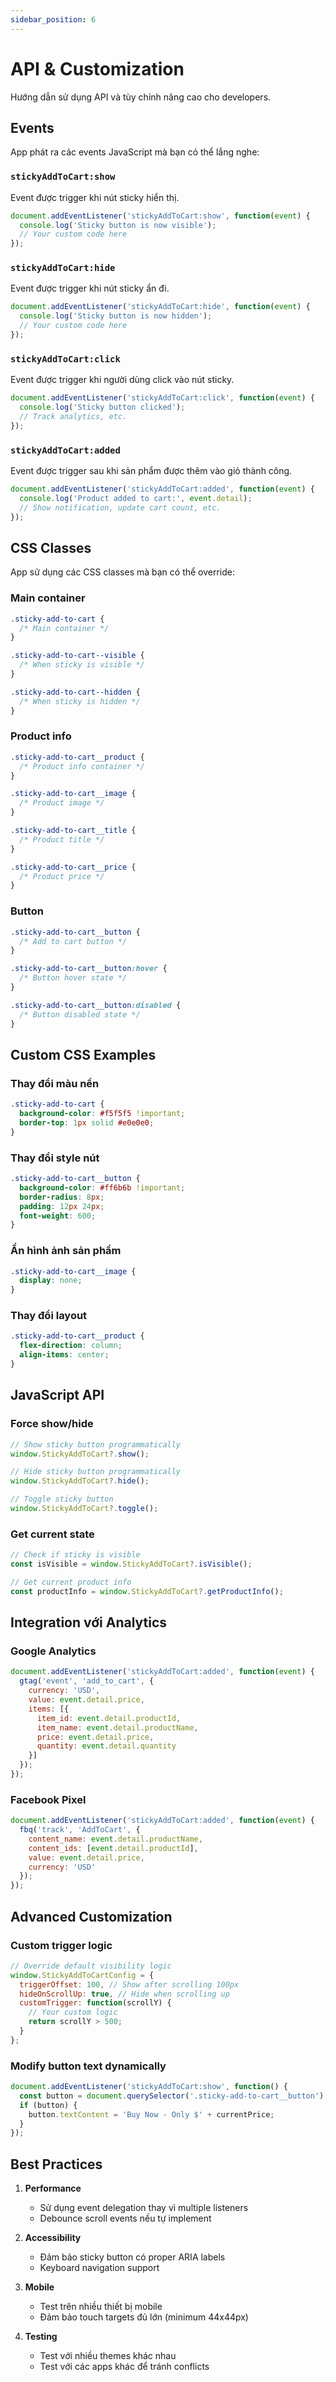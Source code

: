 ```yaml
---
sidebar_position: 6
---
```


# API & Customization

Hướng dẫn sử dụng API và tùy chỉnh nâng cao cho developers.

## Events

App phát ra các events JavaScript mà bạn có thể lắng nghe:

### `stickyAddToCart:show`

Event được trigger khi nút sticky hiển thị.

```javascript
document.addEventListener('stickyAddToCart:show', function(event) {
  console.log('Sticky button is now visible');
  // Your custom code here
});
```

### `stickyAddToCart:hide`

Event được trigger khi nút sticky ẩn đi.

```javascript
document.addEventListener('stickyAddToCart:hide', function(event) {
  console.log('Sticky button is now hidden');
  // Your custom code here
});
```

### `stickyAddToCart:click`

Event được trigger khi người dùng click vào nút sticky.

```javascript
document.addEventListener('stickyAddToCart:click', function(event) {
  console.log('Sticky button clicked');
  // Track analytics, etc.
});
```

### `stickyAddToCart:added`

Event được trigger sau khi sản phẩm được thêm vào giỏ thành công.

```javascript
document.addEventListener('stickyAddToCart:added', function(event) {
  console.log('Product added to cart:', event.detail);
  // Show notification, update cart count, etc.
});
```

## CSS Classes

App sử dụng các CSS classes mà bạn có thể override:

### Main container

```css
.sticky-add-to-cart {
  /* Main container */
}

.sticky-add-to-cart--visible {
  /* When sticky is visible */
}

.sticky-add-to-cart--hidden {
  /* When sticky is hidden */
}
```

### Product info

```css
.sticky-add-to-cart__product {
  /* Product info container */
}

.sticky-add-to-cart__image {
  /* Product image */
}

.sticky-add-to-cart__title {
  /* Product title */
}

.sticky-add-to-cart__price {
  /* Product price */
}
```

### Button

```css
.sticky-add-to-cart__button {
  /* Add to cart button */
}

.sticky-add-to-cart__button:hover {
  /* Button hover state */
}

.sticky-add-to-cart__button:disabled {
  /* Button disabled state */
}
```

## Custom CSS Examples

### Thay đổi màu nền

```css
.sticky-add-to-cart {
  background-color: #f5f5f5 !important;
  border-top: 1px solid #e0e0e0;
}
```

### Thay đổi style nút

```css
.sticky-add-to-cart__button {
  background-color: #ff6b6b !important;
  border-radius: 8px;
  padding: 12px 24px;
  font-weight: 600;
}
```

### Ẩn hình ảnh sản phẩm

```css
.sticky-add-to-cart__image {
  display: none;
}
```

### Thay đổi layout

```css
.sticky-add-to-cart__product {
  flex-direction: column;
  align-items: center;
}
```

## JavaScript API

### Force show/hide

```javascript
// Show sticky button programmatically
window.StickyAddToCart?.show();

// Hide sticky button programmatically
window.StickyAddToCart?.hide();

// Toggle sticky button
window.StickyAddToCart?.toggle();
```

### Get current state

```javascript
// Check if sticky is visible
const isVisible = window.StickyAddToCart?.isVisible();

// Get current product info
const productInfo = window.StickyAddToCart?.getProductInfo();
```

## Integration với Analytics

### Google Analytics

```javascript
document.addEventListener('stickyAddToCart:added', function(event) {
  gtag('event', 'add_to_cart', {
    currency: 'USD',
    value: event.detail.price,
    items: [{
      item_id: event.detail.productId,
      item_name: event.detail.productName,
      price: event.detail.price,
      quantity: event.detail.quantity
    }]
  });
});
```

### Facebook Pixel

```javascript
document.addEventListener('stickyAddToCart:added', function(event) {
  fbq('track', 'AddToCart', {
    content_name: event.detail.productName,
    content_ids: [event.detail.productId],
    value: event.detail.price,
    currency: 'USD'
  });
});
```

## Advanced Customization

### Custom trigger logic

```javascript
// Override default visibility logic
window.StickyAddToCartConfig = {
  triggerOffset: 100, // Show after scrolling 100px
  hideOnScrollUp: true, // Hide when scrolling up
  customTrigger: function(scrollY) {
    // Your custom logic
    return scrollY > 500;
  }
};
```

### Modify button text dynamically

```javascript
document.addEventListener('stickyAddToCart:show', function() {
  const button = document.querySelector('.sticky-add-to-cart__button');
  if (button) {
    button.textContent = 'Buy Now - Only $' + currentPrice;
  }
});
```

## Best Practices

1. **Performance**
   - Sử dụng event delegation thay vì multiple listeners
   - Debounce scroll events nếu tự implement

2. **Accessibility**
   - Đảm bảo sticky button có proper ARIA labels
   - Keyboard navigation support

3. **Mobile**
   - Test trên nhiều thiết bị mobile
   - Đảm bảo touch targets đủ lớn (minimum 44x44px)

4. **Testing**
   - Test với nhiều themes khác nhau
   - Test với các apps khác để tránh conflicts

